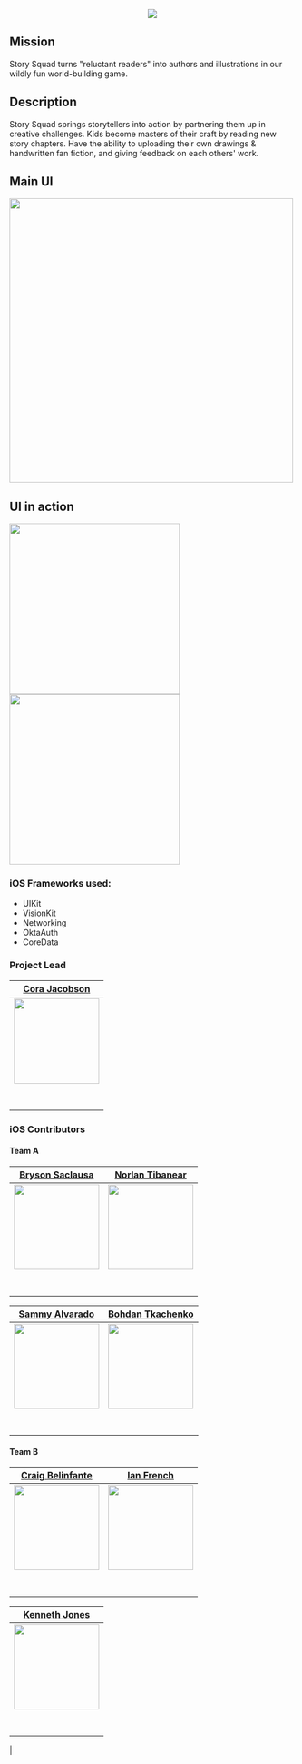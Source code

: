 <p align="center">
  <img src="https://github.com/Lambda-School-Labs/storysquad-ios/blob/main/Photos/StorySquadLogo.png">
</p>

## Mission

Story Squad turns "reluctant readers" into authors and illustrations in our wildly fun world-building game.

## Description

Story Squad springs storytellers into action by partnering them up in creative challenges. Kids become masters of their craft by reading new story chapters. Have the ability to uploading their own drawings & handwritten fan fiction, and giving feedback on each others' work. 

## Main UI
<p float="left">
  <img src="https://github.com/Lambda-School-Labs/storysquad-ios/blob/main/Photos/storyPicture.jpg" width="500" />
</p>

## UI in action

<p float="left">
  <img src="https://github.com/Lambda-School-Labs/storysquad-ios/blob/main/Photos/MVP1.gif" width="300" />
  <img src="https://github.com/Lambda-School-Labs/storysquad-ios/blob/main/Photos/MVP2.gif" width="300" />
</p>

### iOS Frameworks used:
- UIKit
- VisionKit
- Networking
- OktaAuth
- CoreData

### Project Lead
|                                                      [Cora Jacobson](https://github.com/CoraJacobson)                                                      |
| :-----------------------------------------------------------------------------------------------------------------------------------------: |
| [<img src="https://avatars.githubusercontent.com/u/64975403?s=400&v=4" width = "150" />](https://github.com/CoraJacobson) |
|                                [<img src="https://github.com/favicon.ico" width="15"> ](https://github.com/CoraJacobson)                                |
|                [ <img src="https://static.licdn.com/sc/h/al2o9zrvru7aqj8e1x2rzsrca" width="15"> ](https://www.linkedin.com/in/cora-jacobson/)                | 

### iOS Contributors

#### Team A

|                                                      [Bryson Saclausa](https://github.com/brysonSaclausa)                                                      |                                                       [Norlan Tibanear](https://github.com/NorlanT)                                                     
| :-----------------------------------------------------------------------------------------------------------------------------------------: | :-------------------------------------------------------------------------------------------------------------------------------------------: |
| [<img src="https://avatars.githubusercontent.com/u/64332391?v=4" width = "150" />](https://github.com/brysonSaclausa) | [<img src="https://avatars.githubusercontent.com/u/27391096?v=4" width = "150" />](https://github.com/NorlanT) | 
|                                [<img src="https://github.com/favicon.ico" width="15"> ](https://github.com/brysonSaclausa)                                |                            [<img src="https://github.com/favicon.ico" width="15"> ](https://github.com/NorlanT)                             |                            
|                [ <img src="https://static.licdn.com/sc/h/al2o9zrvru7aqj8e1x2rzsrca" width="15"> ](https://www.linkedin.com/in/bryson-saclausa/)                |                 [ <img src="https://static.licdn.com/sc/h/al2o9zrvru7aqj8e1x2rzsrca" width="15"> ](https://www.linkedin.com/in/norlantibanear/)                 |     

|                                                      [Sammy Alvarado](https://github.com/SammyAlvarado)                                                      |                                                       [Bohdan Tkachenko](https://github.com/bohdan462)                                                     
| :-----------------------------------------------------------------------------------------------------------------------------------------: | :-------------------------------------------------------------------------------------------------------------------------------------------: |
| [<img src="https://avatars.githubusercontent.com/u/43729566?v=4" width = "150" />](https://github.com/SammyAlvarado) | [<img src="https://avatars.githubusercontent.com/u/30517042?v=4" width = "150" />](https://github.com/bohdan462) | 
|                                [<img src="https://github.com/favicon.ico" width="15"> ](https://github.com/SammyAlvarado)                                |                            [<img src="https://github.com/favicon.ico" width="15"> ](https://github.com/bohdan462)                             |                            
|                [ <img src="https://static.licdn.com/sc/h/al2o9zrvru7aqj8e1x2rzsrca" width="15"> ](https://www.linkedin.com/in/sammy-alvarado/)                |                 [ <img src="https://static.licdn.com/sc/h/al2o9zrvru7aqj8e1x2rzsrca" width="15"> ](https://www.linkedin.com/in/bohdan-tkachenko-8283a3137/)                 |  



#### Team B
|                                                      [Craig Belinfante ](https://github.com/craigbelinfante)                                                      |                                                       [Ian French](https://github.com/IanFrench)                                                     
| :-----------------------------------------------------------------------------------------------------------------------------------------: | :-------------------------------------------------------------------------------------------------------------------------------------------: |
| [<img src="https://avatars.githubusercontent.com/u/64510439?v=4" width = "150" />](https://github.com/CraigBelinfante) | [<img src="https://avatars.githubusercontent.com/u/61711015?v=4" width = "150" />](https://github.com/IanFrench) | 
|                                [<img src="https://github.com/favicon.ico" width="15"> ](https://github.com/CraigBelinfante)                                |                            [<img src="https://github.com/favicon.ico" width="15"> ](https://github.com/IanFrench)                             |                            
|                [ <img src="https://static.licdn.com/sc/h/al2o9zrvru7aqj8e1x2rzsrca" width="15"> ](https://www.linkedin.com/in/craigbelinfante/)                |                 [ <img src="https://static.licdn.com/sc/h/al2o9zrvru7aqj8e1x2rzsrca" width="15"> ](https://www.linkedin.com/in/iangfrench/)                 |  


|                                                      [Kenneth Jones](https://github.com/kennethjones1991)                                                    |
| :-----------------------------------------------------------------------------------------------------------------------------------------: |
| [<img src="https://avatars.githubusercontent.com/u/10344338?v=4" width = "150" />](https://github.com/kennethjones1991)|
|                                [<img src="https://github.com/favicon.ico" width="15"> ](https://github.com/KennethJones1991)                                |
|                [ <img src="https://static.licdn.com/sc/h/al2o9zrvru7aqj8e1x2rzsrca" width="15"> ](https://www.linkedin.com/in/kenneth-jones-19910906/)                
|

